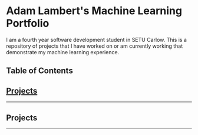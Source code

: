 # Adam Lambert's Machine Learning Portfolio

I am a fourth year software development student in SETU Carlow. 
This is a repository of projects that I have worked on or am currently working that demonstrate my machine learning experience.

## Table of Contents

## [Projects](#projects)
---

## Projects
---
